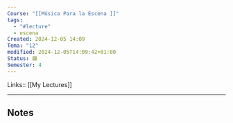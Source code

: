 ```yaml
---
Course: "[[Música Para la Escena ]]"
tags:
  - "#lecture"
  - escena
Created: 2024-12-05 14:09
Tema: "12"
modified: 2024-12-05T14:09:42+01:00
Status: 🟥
Semester: 4
---
```

Links:: [[My Lectures]]
___
## Notes

